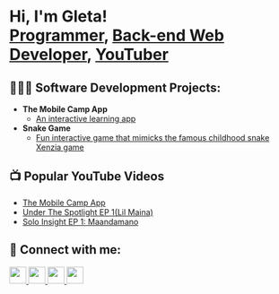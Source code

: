 <p align="left">
  </p>
<h1>Hi, I'm Gleta! <br/><a href="https://github.com/Gleta-K">Programmer</a>, <a href="https://www.linkedin.com/in/gleta-kijogi/">Back-end Web Developer</a>, <a href="https://www.youtube.com/@CogniLeap">YouTuber</a></h1>

<h2>👩🏾‍💻 Software Development Projects:</h2>

- <b>The Mobile Camp App</b>
  - [An interactive learning app](https://youtu.be/OZed_8KeF9Q?si=BggBM3dWBiykpPMD)
- <b>Snake Game</b>
  - [Fun interactive game that mimicks the famous childhood snake Xenzia game](https://github.com/Gleta-K/Snake-game)

<h2>📺 Popular YouTube Videos</h2>

- [The Mobile Camp App](https://youtu.be/OZed_8KeF9Q?si=BggBM3dWBiykpPMD)
- [Under The Spotlight EP 1(Lil Maina)](https://youtu.be/nwFJH0GqRS4?si=PDMjunkasfYy6O3w)
- [Solo Insight EP 1: Maandamano](https://youtu.be/4ktAeconWVQ?si=Rhkx--xPhVPr04bP)

<h2> 🤳 Connect with me:</h2>

<a href="https://www.youtube.com/@CogniLeap">
  <img src="https://img.icons8.com/ios-glyphs/50/FFFFFF/youtube-play.png" width="30px" />
</a>
<a href="https://x.com/Gleta_K">
  <img src="https://img.icons8.com/ios-glyphs/50/FFFFFF/twitter.png" width="30px" />
</a>
<a href="https://www.linkedin.com/in/gleta-kijogi/">
  <img src="https://img.icons8.com/ios-glyphs/50/FFFFFF/linkedin.png" width="30px" />
</a>
<a href="https://www.instagram.com/gleta_k/">
  <img src="https://img.icons8.com/ios-glyphs/50/FFFFFF/instagram-new.png" width="30px" />
</a>




<!--
**Gleta-K/Gleta-K* is a ✨ _special_ ✨ repository because its `README.md` (this file) appears on your GitHub profile.

Here are some ideas to get you started:

- 🔭 I’m currently working on ...
- 🌱 I’m currently learning ...
- 👯 I’m looking to collaborate on ...
- 🤔 I’m looking for help with ...
- 💬 Ask me about ...
- 📫 How to reach me: ...
- 😄 Pronouns: ...
- ⚡ Fun fact: ...
-->
